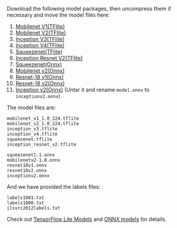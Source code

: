 Download the following model packages, then uncompress them if necessary and move the model files here:
1. [Mobilenet V1(TFlite)](http://download.tensorflow.org/models/mobilenet_v1_2018_02_22/mobilenet_v1_1.0_224.tgz)
2. [Mobilenet V2(TFlite)](http://download.tensorflow.org/models/tflite_11_05_08/mobilenet_v2_1.0_224.tgz)
3. [Inception V3(TFlite)](https://storage.googleapis.com/download.tensorflow.org/models/tflite/model_zoo/upload_20180427/inception_v3_2018_04_27.tgz)
4. [Inception V4(TFlite)](https://storage.googleapis.com/download.tensorflow.org/models/tflite/model_zoo/upload_20180427/inception_v4_2018_04_27.tgz)
5. [Squeezenet(TFlite)](https://storage.googleapis.com/download.tensorflow.org/models/tflite/model_zoo/upload_20180427/squeezenet_2018_04_27.tgz)
6. [Inception Resnet V2(TFlite)](https://storage.googleapis.com/download.tensorflow.org/models/tflite/model_zoo/upload_20180427/inception_resnet_v2_2018_04_27.tgz)
7. [Squeezenet(Onnx)](https://s3.amazonaws.com/onnx-model-zoo/squeezenet/squeezenet1.1/squeezenet1.1.onnx)
8. [Mobilenet v2(Onnx)](https://s3.amazonaws.com/onnx-model-zoo/mobilenet/mobilenetv2-1.0/mobilenetv2-1.0.onnx)
9. [Resnet-18 v1(Onnx)](https://s3.amazonaws.com/onnx-model-zoo/resnet/resnet18v1/resnet18v1.onnx)
10. [Resnet-18 v2(Onnx)](https://s3.amazonaws.com/onnx-model-zoo/resnet/resnet18v2/resnet18v2.onnx)
11. [Inception v2(Onnx)](https://s3.amazonaws.com/download.onnx/models/opset_9/inception_v2.tar.gz) (Untar it and rename `model.onnx` to `inceptionv2.onnx`)

The model files are:
```
mobilenet_v1_1.0_224.tflite
mobilenet_v2_1.0_224.tflite
inception_v3.tflite
inception_v4.tflite
squeezenet.tflite
inception_resnet_v2.tflite

squeezenet1.1.onnx
mobilenetv2-1.0.onnx
resnet18v1.onnx
resnet18v2.onnx
inceptionv2.onnx
```

And we have provided the labels files:
```
labels1001.txt
labels1000.txt
ilsvrc2012labels.txt
```

Check out [TensorFlow Lite Models](https://github.com/tensorflow/tensorflow/blob/master/tensorflow/lite/g3doc/models.md) and [ONNX models](https://github.com/onnx/models) for details.